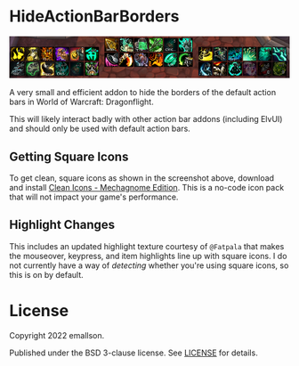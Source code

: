 # HideActionBarBorders

![example action bar with borders hidden](./readme/example.png)

A very small and efficient addon to hide the borders of the default action bars in World of Warcraft: Dragonflight.

This will likely interact badly with other action bar addons (including ElvUI) and should only be used with default action bars.

## Getting Square Icons

To get clean, square icons as shown in the screenshot above, download and install [Clean Icons - Mechagnome Edition](https://www.wowinterface.com/downloads/info25064-CleanIcons-MechagnomeEdition.html). This is a no-code icon pack that will not impact your game's performance.

## Highlight Changes

This includes an updated highlight texture courtesy of `@Fatpala` that makes the mouseover, keypress, and item highlights line up with square icons. I do not currently have a way of *detecting* whether you're using square icons, so this is on by default.

# License

Copyright 2022 emallson.

Published under the BSD 3-clause license. See [LICENSE](./LICENSE) for details.